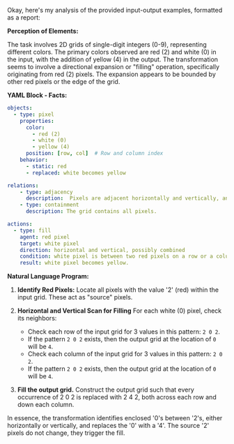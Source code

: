 Okay, here's my analysis of the provided input-output examples, formatted as a report:

**Perception of Elements:**

The task involves 2D grids of single-digit integers (0-9), representing different colors. The primary colors observed are red (2) and white (0) in the input, with the addition of yellow (4) in the output. The transformation seems to involve a directional expansion or "filling" operation, specifically originating from red (2) pixels. The expansion appears to be bounded by other red pixels or the edge of the grid.

**YAML Block - Facts:**


```yaml
objects:
  - type: pixel
    properties:
      color:
        - red (2)
        - white (0)
        - yellow (4)
      position: [row, col]  # Row and column index
    behavior:
      - static: red
      - replaced: white becomes yellow

relations:
    - type: adjacency
      description:  Pixels are adjacent horizontally and vertically, and sometimes diagonally.
    - type: containment
      description: The grid contains all pixels.

actions:
  - type: fill
    agent: red pixel
    target: white pixel
    direction: horizontal and vertical, possibly combined
    condition: white pixel is between two red pixels on a row or a column.
    result: white pixel becomes yellow.

```


**Natural Language Program:**

1.  **Identify Red Pixels:** Locate all pixels with the value '2' (red) within the input grid. These act as "source" pixels.

2.  **Horizontal and Vertical Scan for Filling** For each white (0) pixel, check its neighbors:
    * Check each row of the input grid for 3 values in this pattern: `2 0 2`.
    * If the pattern `2 0 2` exists, then the output grid at the location of `0` will be `4`.
    * Check each column of the input grid for 3 values in this pattern: `2 0 2`.
    * If the pattern `2 0 2` exists, then the output grid at the location of `0` will be `4`.

3. **Fill the output grid.** Construct the output grid such that every occurrence of 2 0 2 is replaced with 2 4 2, both across each row and down each column.

In essence, the transformation identifies enclosed '0's between '2's, either horizontally or vertically, and replaces the '0' with a '4'. The source '2' pixels do not change, they trigger the fill.
